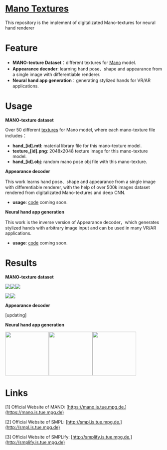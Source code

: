 [Mano Textures](https://github.com/JenathanHoo/Mano-Textures)
=========================
This repository is the implement of digitalizated Mano-textures for neural hand renderer


Feature
=========================
- **MANO-texture Dataset**：different textures for [Mano](https://mano.is.tue.mpg.de/) model.
- **Appearance decoder**: learning hand pose、shape and appearance from a single image with differentiable renderer.
- **Neural hand app generation**：generating stylized hands for VR/AR applications.


Usage
=========================
**MANO-texture dataset**

Over 50 different [textures](https://github.com/JenathanHoo/Mano-Textures) for Mano model, where each mano-texture file includes： 
- **hand_[id].mtl**: material library file for this mano-texture model.   
- **texture_[id].png**: 2048x2048 texture image for this mano-texture model.  
- **hand_[id].obj**: random mano pose obj file with this mano-texture.

**Appearance decoder** 

This work learns hand pose、shape and appearance from a single image with differentiable renderer, with the help of over 500k images dataset rendered from digitalizated Mano-textures and deep CNN. 
- **usage**: [code](https://github.com/JenathanHoo/Mano-Textures) coming soon.

**Neural hand app generation** 

This work is the inverse version of Appearance decoder，which generates stylized hands with arbitrary image input and can be used in many VR/AR applications.
- **usage**: [code](https://github.com/JenathanHoo/Mano-Textures) coming soon.

Results
=========================

**MANO-texture dataset** 

![](https://github.com/JenathanHoo/Mano-Textures/blob/master/imgs/r01.gif)![](https://github.com/JenathanHoo/Mano-Textures/blob/master/imgs/r2.png)![](https://github.com/JenathanHoo/Mano-Textures/blob/master/imgs/r3.png)

![](https://github.com/JenathanHoo/Mano-Textures/blob/master/imgs/r00.gif)![](https://github.com/JenathanHoo/Mano-Textures/blob/master/imgs/r1.png)



**Appearance decoder**

[updating]

**Neural hand app generation**

 <img src="https://github.com/JenathanHoo/Mano-Textures/blob/master/imgs/out1.gif" width="140"/><img src="https://github.com/JenathanHoo/Mano-Textures/blob/master/imgs/in1.jpg" width="140"/><img src="https://github.com/JenathanHoo/Mano-Textures/blob/master/imgs/out3.gif" width="140"/>


Links
=========================
[1] Official Website of MANO: [https://mano.is.tue.mpg.de.](https://mano.is.tue.mpg.de) 

[2] Official Website of SMPL: [http://smpl.is.tue.mpg.de.](http://smpl.is.tue.mpg.de) 

[3] Official Website of SMPLify: [http://smplify.is.tue.mpg.de.](http://smplify.is.tue.mpg.de) 


